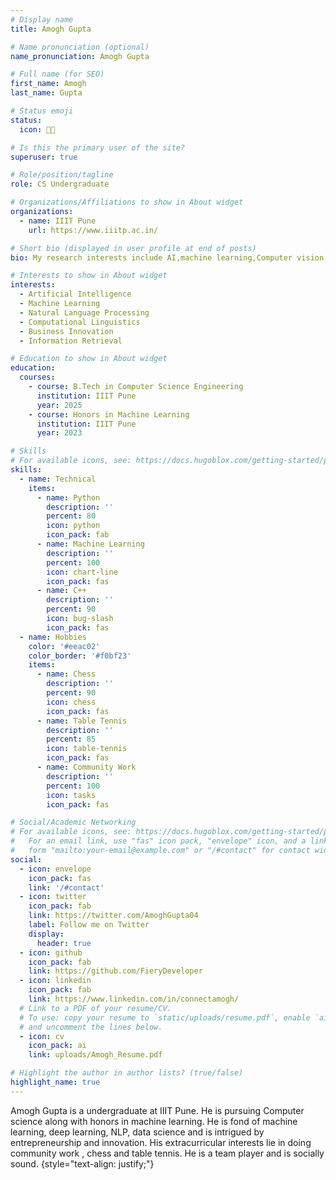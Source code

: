 ```yaml
---
# Display name
title: Amogh Gupta

# Name pronunciation (optional)
name_pronunciation: Amogh Gupta

# Full name (for SEO)
first_name: Amogh
last_name: Gupta

# Status emoji
status:
  icon: 👨‍💻

# Is this the primary user of the site?
superuser: true

# Role/position/tagline
role: CS Undergraduate 

# Organizations/Affiliations to show in About widget
organizations:
  - name: IIIT Pune
    url: https://www.iiitp.ac.in/

# Short bio (displayed in user profile at end of posts)
bio: My research interests include AI,machine learning,Computer vision, NLP and I love innovation!

# Interests to show in About widget
interests:
  - Artificial Intelligence
  - Machine Learning
  - Natural Language Processing
  - Computational Linguistics
  - Business Innovation
  - Information Retrieval

# Education to show in About widget
education:
  courses:
    - course: B.Tech in Computer Science Engineering
      institution: IIIT Pune
      year: 2025
    - course: Honors in Machine Learning
      institution: IIIT Pune
      year: 2023

# Skills
# For available icons, see: https://docs.hugoblox.com/getting-started/page-builder/#icons
skills:
  - name: Technical
    items:
      - name: Python
        description: ''
        percent: 80
        icon: python
        icon_pack: fab
      - name: Machine Learning
        description: ''
        percent: 100
        icon: chart-line
        icon_pack: fas
      - name: C++
        description: ''
        percent: 90
        icon: bug-slash
        icon_pack: fas
  - name: Hobbies
    color: '#eeac02'
    color_border: '#f0bf23'
    items:
      - name: Chess
        description: ''
        percent: 90
        icon: chess
        icon_pack: fas
      - name: Table Tennis
        description: ''
        percent: 85
        icon: table-tennis
        icon_pack: fas
      - name: Community Work
        description: ''
        percent: 100
        icon: tasks
        icon_pack: fas

# Social/Academic Networking
# For available icons, see: https://docs.hugoblox.com/getting-started/page-builder/#icons
#   For an email link, use "fas" icon pack, "envelope" icon, and a link in the
#   form "mailto:your-email@example.com" or "/#contact" for contact widget.
social:
  - icon: envelope
    icon_pack: fas
    link: '/#contact'
  - icon: twitter
    icon_pack: fab
    link: https://twitter.com/AmoghGupta04
    label: Follow me on Twitter
    display:
      header: true
  - icon: github
    icon_pack: fab
    link: https://github.com/FieryDeveloper
  - icon: linkedin
    icon_pack: fab
    link: https://www.linkedin.com/in/connectamogh/
  # Link to a PDF of your resume/CV.
  # To use: copy your resume to `static/uploads/resume.pdf`, enable `ai` icons in `params.yaml`,
  # and uncomment the lines below.
  - icon: cv
    icon_pack: ai
    link: uploads/Amogh_Resume.pdf

# Highlight the author in author lists? (true/false)
highlight_name: true
---
```


Amogh Gupta is a undergraduate at IIIT Pune. He is pursuing Computer science along with honors in machine learning. He is fond of machine learning, deep learning, NLP, data science and is intrigued by entrepreneurship and innovation. His extracurricular interests lie in doing community work , chess and table tennis. He is a team player and is socially sound.
{style="text-align: justify;"}
